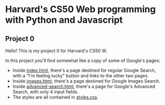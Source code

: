 # Harvard's CS50 Web programming with Python and Javascript
## Project 0

Hello! This is my project 0 for Harvard's CS50 W. 

In this project you'll find somewhat like a copy of some of Google's pages:

- Inside [index.html](https://github.com/me50/gbrandao-creator/blob/web50/projects/2020/x/search/index.html), there's a page destined for regular Google Search, with a "I'm feeling lucky" button and links to the other two pages.
- Inside [images.html](https://github.com/me50/gbrandao-creator/blob/web50/projects/2020/x/search/images.html), there's a page destined for Google Images Search.
- Inside [advanced-search.html](https://github.com/me50/gbrandao-creator/blob/web50/projects/2020/x/search/advanced-search.html), there's a page for Google's Advanced Search, with only 4 input fields.
- The styles are all contained in [styles.css](https://github.com/me50/gbrandao-creator/blob/web50/projects/2020/x/search/styles.css).
